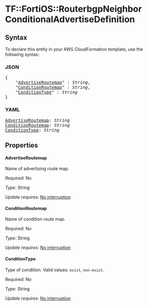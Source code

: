 # TF::FortiOS::RouterbgpNeighbor ConditionalAdvertiseDefinition

## Syntax

To declare this entity in your AWS CloudFormation template, use the following syntax:

### JSON

<pre>
{
    "<a href="#advertiseroutemap" title="AdvertiseRoutemap">AdvertiseRoutemap</a>" : <i>String</i>,
    "<a href="#conditionroutemap" title="ConditionRoutemap">ConditionRoutemap</a>" : <i>String</i>,
    "<a href="#conditiontype" title="ConditionType">ConditionType</a>" : <i>String</i>
}
</pre>

### YAML

<pre>
<a href="#advertiseroutemap" title="AdvertiseRoutemap">AdvertiseRoutemap</a>: <i>String</i>
<a href="#conditionroutemap" title="ConditionRoutemap">ConditionRoutemap</a>: <i>String</i>
<a href="#conditiontype" title="ConditionType">ConditionType</a>: <i>String</i>
</pre>

## Properties

#### AdvertiseRoutemap

Name of advertising route map.

_Required_: No

_Type_: String

_Update requires_: [No interruption](https://docs.aws.amazon.com/AWSCloudFormation/latest/UserGuide/using-cfn-updating-stacks-update-behaviors.html#update-no-interrupt)

#### ConditionRoutemap

Name of condition route map.

_Required_: No

_Type_: String

_Update requires_: [No interruption](https://docs.aws.amazon.com/AWSCloudFormation/latest/UserGuide/using-cfn-updating-stacks-update-behaviors.html#update-no-interrupt)

#### ConditionType

Type of condition. Valid values: `exist`, `non-exist`.

_Required_: No

_Type_: String

_Update requires_: [No interruption](https://docs.aws.amazon.com/AWSCloudFormation/latest/UserGuide/using-cfn-updating-stacks-update-behaviors.html#update-no-interrupt)

